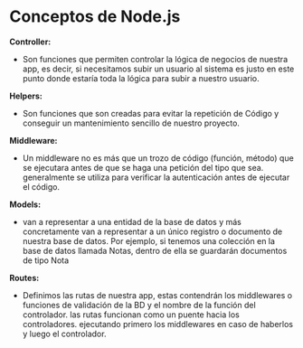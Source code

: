 # Conceptos de Node.js
**Controller:**
* Son funciones que permiten controlar la lógica de negocios de nuestra app, es decir, si 
necesitamos subir un usuario al sistema es justo en este punto donde estaría toda la lógica para 
subir a nuestro usuario.

**Helpers:**
* Son funciones que son creadas para evitar la repetición de Código y conseguir un mantenimiento 
sencillo de nuestro proyecto.

**Middleware:**
* Un middleware no es más que un trozo de código (función, método) que se ejecutara antes de 
que se haga una petición del tipo que sea. generalmente se utiliza para verificar la 
autenticación antes de ejecutar el código.

**Models:**
* van a representar a una entidad de la base de datos y más concretamente van a representar a 
un único registro o documento de nuestra base de datos. Por ejemplo, si tenemos una 
colección en la base de datos llamada Notas, dentro de ella se guardarán documentos de tipo 
Nota

**Routes:**
* Definimos las rutas de nuestra app, estas contendrán los middlewares o funciones de validación 
de la BD y el nombre de la función del controlador. las rutas funcionan como un puente hacia 
los controladores. ejecutando primero los middlewares en caso de haberlos y luego 
el controlador.
